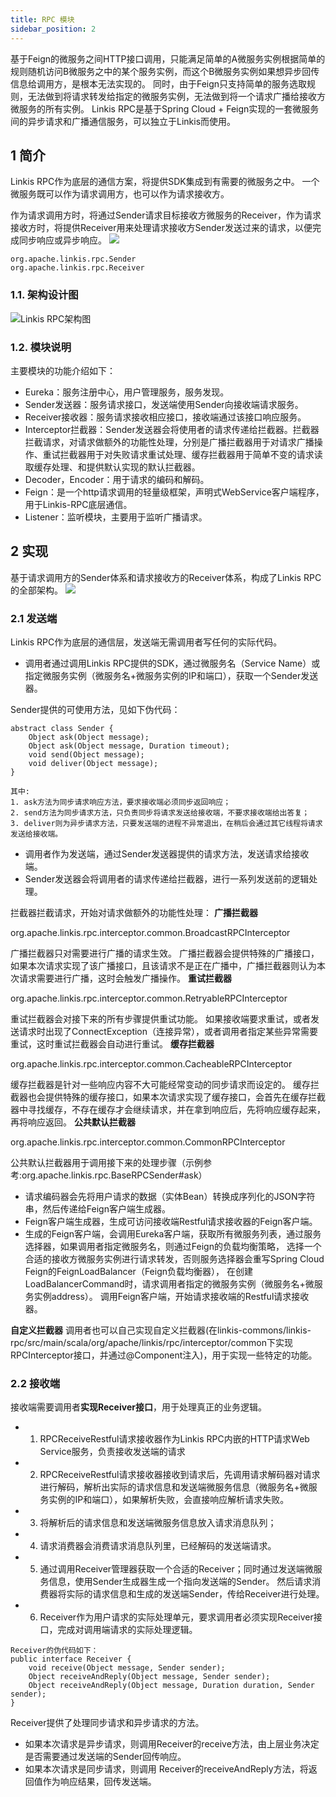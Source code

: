 ```yaml
---
title: RPC 模块
sidebar_position: 2
---
```


基于Feign的微服务之间HTTP接口调用，只能满足简单的A微服务实例根据简单的规则随机访问B微服务之中的某个服务实例，而这个B微服务实例如果想异步回传信息给调用方，是根本无法实现的。
同时，由于Feign只支持简单的服务选取规则，无法做到将请求转发给指定的微服务实例，无法做到将一个请求广播给接收方微服务的所有实例。
Linkis RPC是基于Spring Cloud + Feign实现的一套微服务间的异步请求和广播通信服务，可以独立于Linkis而使用。



## 1 简介
Linkis RPC作为底层的通信方案，将提供SDK集成到有需要的微服务之中。
一个微服务既可以作为请求调用方，也可以作为请求接收方。

作为请求调用方时，将通过Sender请求目标接收方微服务的Receiver，作为请求接收方时，将提供Receiver用来处理请求接收方Sender发送过来的请求，以便完成同步响应或异步响应。
![](/Images/Architecture/RPC-01.png)

```
org.apache.linkis.rpc.Sender 
org.apache.linkis.rpc.Receiver
```

### 1.1. 架构设计图
![Linkis RPC架构图](/Images-zh/Architecture/Commons/linkis-rpc.png)
### 1.2. 模块说明
主要模块的功能介绍如下：
* Eureka：服务注册中心，用户管理服务，服务发现。
* Sender发送器：服务请求接口，发送端使用Sender向接收端请求服务。
* Receiver接收器：服务请求接收相应接口，接收端通过该接口响应服务。
* Interceptor拦截器：Sender发送器会将使用者的请求传递给拦截器。拦截器拦截请求，对请求做额外的功能性处理，分别是广播拦截器用于对请求广播操作、重试拦截器用于对失败请求重试处理、缓存拦截器用于简单不变的请求读取缓存处理、和提供默认实现的默认拦截器。
* Decoder，Encoder：用于请求的编码和解码。
* Feign：是一个http请求调用的轻量级框架，声明式WebService客户端程序，用于Linkis-RPC底层通信。
* Listener：监听模块，主要用于监听广播请求。



## 2 实现

基于请求调用方的Sender体系和请求接收方的Receiver体系，构成了Linkis RPC的全部架构。
![](/Images/Architecture/RPC-01.png)

### 2.1 发送端
Linkis RPC作为底层的通信层，发送端无需调用者写任何的实际代码。

- 调用者通过调用Linkis RPC提供的SDK，通过微服务名（Service Name）或指定微服务实例（微服务名+微服务实例的IP和端口），获取一个Sender发送器。

Sender提供的可使用方法，见如下伪代码：
```
abstract class Sender {
	Object ask(Object message);
	Object ask(Object message, Duration timeout);
	void send(Object message);
	void deliver(Object message);
}

其中:
1. ask方法为同步请求响应方法，要求接收端必须同步返回响应；
2. send方法为同步请求方法，只负责同步将请求发送给接收端，不要求接收端给出答复；
3. deliver则为异步请求方法，只要发送端的进程不异常退出，在稍后会通过其它线程将请求发送给接收端。
```

- 调用者作为发送端，通过Sender发送器提供的请求方法，发送请求给接收端。
- Sender发送器会将调用者的请求传递给拦截器，进行一系列发送前的逻辑处理。

拦截器拦截请求，开始对请求做额外的功能性处理：
**广播拦截器**

org.apache.linkis.rpc.interceptor.common.BroadcastRPCInterceptor

广播拦截器只对需要进行广播的请求生效。
广播拦截器会提供特殊的广播接口，如果本次请求实现了该广播接口，且该请求不是正在广播中，广播拦截器则认为本次请求需要进行广播，这时会触发广播操作。
**重试拦截器**

org.apache.linkis.rpc.interceptor.common.RetryableRPCInterceptor

重试拦截器会对接下来的所有步骤提供重试功能。
如果接收端要求重试，或者发送请求时出现了ConnectException（连接异常），或者调用者指定某些异常需要重试，这时重试拦截器会自动进行重试。
**缓存拦截器**

org.apache.linkis.rpc.interceptor.common.CacheableRPCInterceptor

缓存拦截器是针对一些响应内容不大可能经常变动的同步请求而设定的。
缓存拦截器也会提供特殊的缓存接口，如果本次请求实现了缓存接口，会首先在缓存拦截器中寻找缓存，不存在缓存才会继续请求，并在拿到响应后，先将响应缓存起来，再将响应返回。
**公共默认拦截器**

org.apache.linkis.rpc.interceptor.common.CommonRPCInterceptor

公共默认拦截器用于调用接下来的处理步骤（示例参考:org.apache.linkis.rpc.BaseRPCSender#ask） 


- 请求编码器会先将用户请求的数据（实体Bean）转换成序列化的JSON字符串，然后传递给Feign客户端生成器。
- Feign客户端生成器，生成可访问接收端Restful请求接收器的Feign客户端。
- 生成的Feign客户端，会调用Eureka客户端，获取所有微服务列表，通过服务选择器，如果调用者指定微服务名，则通过Feign的负载均衡策略，
  选择一个合适的接收方微服务实例进行请求转发，否则服务选择器会重写Spring Cloud Feign的FeignLoadBalancer（Feign负载均衡器），
  在创建LoadBalancerCommand时，请求调用者指定的微服务实例（微服务名+微服务实例address）。
  调用Feign客户端，开始请求接收端的Restful请求接收器。

**自定义拦截器**
调用者也可以自己实现自定义拦截器(在linkis-commons/linkis-rpc/src/main/scala/org/apache/linkis/rpc/interceptor/common下实现RPCInterceptor接口，并通过@Component注入)，用于实现一些特定的功能。

### 2.2 接收端
接收端需要调用者**实现Receiver接口**，用于处理真正的业务逻辑。
- 1. RPCReceiveRestful请求接收器作为Linkis RPC内嵌的HTTP请求Web Service服务，负责接收发送端的请求
- 2. RPCReceiveRestful请求接收器接收到请求后，先调用请求解码器对请求进行解码，解析出实际的请求信息和发送端微服务信息（微服务名+微服务实例的IP和端口），如果解析失败，会直接响应解析请求失败。
- 3. 将解析后的请求信息和发送端微服务信息放入请求消息队列；
- 4. 请求消费器会消费请求消息队列里，已经解码的发送端请求。
- 5. 通过调用Receiver管理器获取一个合适的Receiver；同时通过发送端微服务信息，使用Sender生成器生成一个指向发送端的Sender。 然后请求消费器将实际的请求信息和生成的发送端Sender，传给Receiver进行处理。
- 6. Receiver作为用户请求的实际处理单元，要求调用者必须实现Receiver接口，完成对调用端请求的实际处理逻辑。
```
Receiver的伪代码如下：
public interface Receiver {
    void receive(Object message, Sender sender);
    Object receiveAndReply(Object message, Sender sender);
    Object receiveAndReply(Object message, Duration duration, Sender sender);
}
```
Receiver提供了处理同步请求和异步请求的方法。
- 如果本次请求是异步请求，则调用Receiver的receive方法，由上层业务决定是否需要通过发送端的Sender回传响应。
- 如果本次请求是同步请求，则调用 Receiver的receiveAndReply方法，将返回值作为响应结果，回传发送端。







